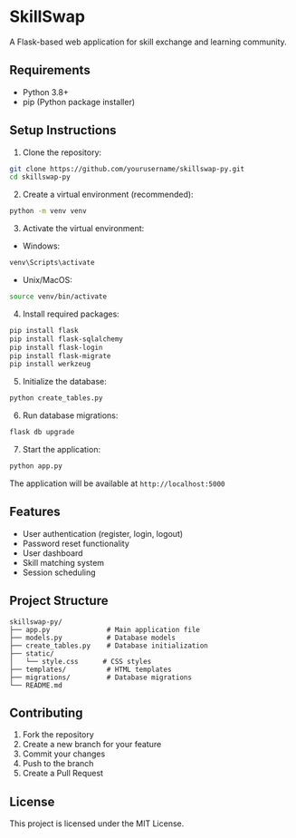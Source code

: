 # SkillSwap

A Flask-based web application for skill exchange and learning community.

## Requirements

- Python 3.8+
- pip (Python package installer)

## Setup Instructions

1. Clone the repository:
```bash
git clone https://github.com/yourusername/skillswap-py.git
cd skillswap-py
```

2. Create a virtual environment (recommended):
```bash
python -m venv venv
```

3. Activate the virtual environment:
- Windows:
```bash
venv\Scripts\activate
```
- Unix/MacOS:
```bash
source venv/bin/activate
```

4. Install required packages:
```bash
pip install flask
pip install flask-sqlalchemy
pip install flask-login
pip install flask-migrate
pip install werkzeug
```

5. Initialize the database:
```bash
python create_tables.py
```

6. Run database migrations:
```bash
flask db upgrade
```

7. Start the application:
```bash
python app.py
```

The application will be available at `http://localhost:5000`

## Features

- User authentication (register, login, logout)
- Password reset functionality
- User dashboard
- Skill matching system
- Session scheduling

## Project Structure

```
skillswap-py/
├── app.py              # Main application file
├── models.py           # Database models
├── create_tables.py    # Database initialization
├── static/            
│   └── style.css      # CSS styles
├── templates/          # HTML templates
├── migrations/         # Database migrations
└── README.md
```

## Contributing

1. Fork the repository
2. Create a new branch for your feature
3. Commit your changes
4. Push to the branch
5. Create a Pull Request

## License

This project is licensed under the MIT License.